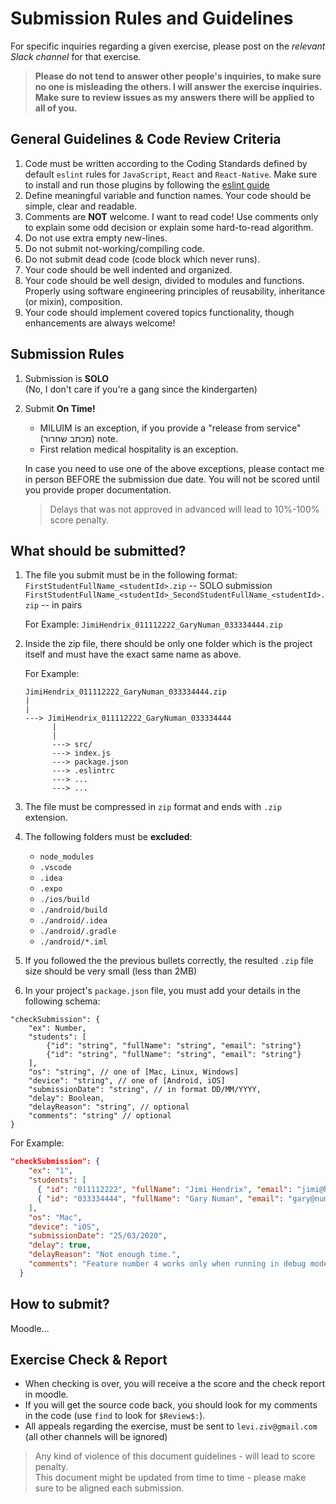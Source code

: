 
# Submission Rules and Guidelines

For specific inquiries regarding a given exercise, please post on the *relevant Slack channel*  for that exercise.

> **Please do not tend to answer other people's inquiries, to make sure no one is misleading the others. I will answer the exercise inquiries.
Make sure to review issues as my answers there will be applied to all of you.**


## General Guidelines & Code Review Criteria
1. Code must be written according to the Coding Standards defined by default `eslint` rules for `JavaScript`, `React` and `React-Native`.
Make sure to install and run those plugins by following the [eslint guide](./eslint.md)
2. Define meaningful variable and function names. Your code should be simple, clear and readable.
3. Comments are **NOT** welcome. I want to read code! Use comments only to explain some odd decision or explain some hard-to-read algorithm.
4. Do not use extra empty new-lines.
5. Do not submit not-working/compiling code.
6. Do not submit dead code (code block which never runs).
7. Your code should be well indented and organized.
8. Your code should be well design, divided to modules and functions. Properly using software engineering principles of reusability, inheritance (or mixin), composition.
9. Your code should implement covered topics functionality, though enhancements are always welcome!


## Submission Rules
1. Submission is **SOLO**<br>
(No, I don't care if you're a gang since the kindergarten)
2. Submit **On Time!**
    * MILUIM is an exception, if you provide a "release from service" (מכתב שחרור) note.
    * First relation medical hospitality is an exception.<br>

    In case you need to use one of the above exceptions, please contact me in person BEFORE the submission due date. You will not be scored until you provide proper documentation.<br>
    > Delays that was not approved in advanced will lead to 10%-100% score penalty.

## What should be submitted?
1. The file you submit must be in the following format:<br>
`FirstStudentFullName_<studentId>.zip` -- SOLO submission
`FirstStudentFullName_<studentId>_SecondStudentFullName_<studentId>.zip` -- in pairs

    For Example: `JimiHendrix_011112222_GaryNuman_033334444.zip`
2. Inside the zip file, there should be only one folder which is the project itself and must have the exact same name as above.

    For Example:
    ```
    JimiHendrix_011112222_GaryNuman_033334444.zip
    |
    |
    ---> JimiHendrix_011112222_GaryNuman_033334444
          |
          |
          ---> src/
          ---> index.js
          ---> package.json
          ---> .eslintrc
          ---> ...
          ---> ...
    ```
3. The file must be compressed in `zip` format and ends with `.zip` extension.
4. The following folders must be **excluded**:
    * `node_modules`
    * `.vscode`
    * `.idea`
    * `.expo`
    * `./ios/build`
    * `./android/build`
    * `./android/.idea`
    * `./android/.gradle`
    * `./android/*.iml`

5. If you followed the the previous bullets correctly, the resulted `.zip` file size should be very small (less than 2MB)
6. In your project's `package.json` file, you must add your details in the following schema:
```
"checkSubmission": {
    "ex": Number,
    "students": [
        {"id": "string", "fullName": "string", "email": "string"}
        {"id": "string", "fullName": "string", "email": "string"}
    ],
    "os": "string", // one of [Mac, Linux, Windows]
    "device": "string", // one of [Android, iOS]
    "submissionDate": "string", // in format DD/MM/YYYY,
    "delay": Boolean,
    "delayReason": "string", // optional
    "comments": "string" // optional
}
```
For Example:
```json
"checkSubmission": {
    "ex": "1",
    "students": [
      { "id": "011112222", "fullName": "Jimi Hendrix", "email": "jimi@hendrix.com" },
      { "id": "033334444", "fullName": "Gary Numan", "email": "gary@numan.com" }
    ],
    "os": "Mac",
    "device": "iOS",
    "submissionDate": "25/03/2020",
    "delay": true,
    "delayReason": "Not enough time.",
    "comments": "Feature number 4 works only when running in debug mode."
  }
```

## How to submit?
Moodle...


## Exercise Check & Report
* When checking is over, you will receive a the score and the check report in moodle.
* If you will get the source code back, you should look for my comments in the code (use `find` to look for `$Review$:`).
* All appeals regarding the exercise, must be sent to `levi.ziv@gmail.com` (all other channels will be ignored)


> Any kind of violence of this document guidelines - will lead to score penalty.<br>
This document might be updated from time to time - please make sure to be aligned each submission.
